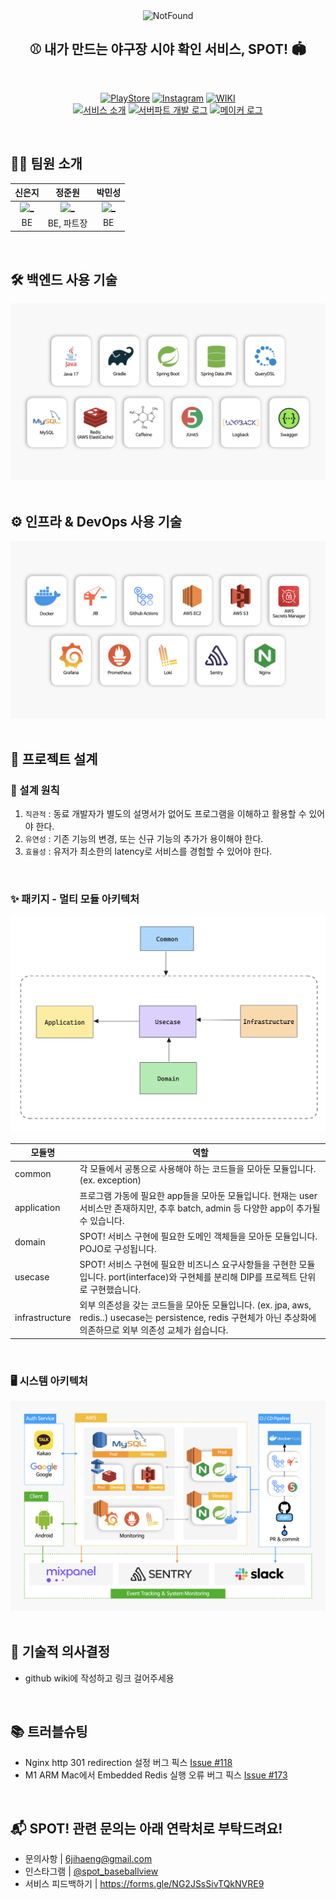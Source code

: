 <div align=center>

<img src="./images/Thumbnail.png" alt="NotFound"> 

<br/>

<h2> ⚾️ 내가 만드는 야구장 시야 확인 서비스, SPOT! 🏟️ </h2>

<br/>

[![PlayStore](http://img.shields.io/badge/PlayStore-34A853?style=flat&logo=android&logoColor=white&link=https://play.google.com/store/apps/details?id=com.dpm.spot)](https://play.google.com/store/apps/details?id=com.dpm.spot)
[![Instagram](http://img.shields.io/badge/Instagram-E4405F?style=flat&logo=instagram&logoColor=white&link=https://www.instagram.com/spot_baseballview/)](https://www.instagram.com/spot_baseballview/)
[![WIKI](http://img.shields.io/badge/WiKi-181717?style=flat&logo=GitHub&logoColor=white&link=https://github.com/depromeet/SPOT-server/wiki)](https://github.com/depromeet/SPOT-server/wiki)
<br>
[![서비스 소개](http://img.shields.io/badge/서비스_소개-1976D2?style=flat&logo=notion&logoColor=white&link=https://bit.ly/3YxsqXe)](https://bit.ly/3YxsqXe)
[![서버파트 개발 로그](http://img.shields.io/badge/서버_개발_로그-7F52FF?style=flat&logo=Lemmy&logoColor=white&link=)]()
[![메이커 로그](http://img.shields.io/badge/메이커_로그-81B441?style=flat&logo=Pinboard&logoColor=white&link=https://dis.qa/fbtJ9H)](https://dis.qa/fbtJ9H)

</div>

<br/>

## 🧑‍💻 팀원 소개

<div align=center>

|      신은지      |                                                           정준원                                                           |                                                            박민성                                                            |
| :------------: |:-----------------------------------------------------------------------------------------------------------------------:|:-------------------------------------------------------------------------------------------------------------------------:|
| <a href="https://github.com/EunjiShin"> <img src="https://avatars.githubusercontent.com/EunjiShin" width=100px alt="_"/> </a> | <a href="https://github.com/wjdwnsdnjs13"> <img src="https://avatars.githubusercontent.com/u/67488973?v=4" width=100px alt="_"/> </a> | <a href="https://github.com/pminsung12"> <img src="https://avatars.githubusercontent.com/u/52368015?v=4" width=100px alt="_"/> </a> |
| BE |                                                         BE, 파트장                                                          |                                                          BE                                                           | 

</div>

<br/>

## 🛠️ 백엔드 사용 기술

<div align=center>

<img src="./images/BE_use_skill.jpeg">

</div>

<br/>

## ⚙️ 인프라 & DevOps 사용 기술

<div align=center>

<img src="./images/infra_use_skill.jpeg">

</div>

<br/>

## 📁️ 프로젝트 설계

### 🧩 설계 원칙

1. `직관적` : 동료 개발자가 별도의 설명서가 없어도 프로그램을 이해하고 활용할 수 있어야 한다. 
2. `유연성` : 기존 기능의 변경, 또는 신규 기능의 추가가 용이해야 한다. 
3. `효율성` : 유저가 최소한의 latency로 서비스를 경험할 수 있어야 한다.

<br/>

### ✨️ 패키지 - 멀티 모듈 아키텍처

<div align=center>

<img src="./images/package.png">

| 모듈명 | 역할                                                                                                                 |
| --- |--------------------------------------------------------------------------------------------------------------------|
| common | 각 모듈에서 공통으로 사용해야 하는 코드들을 모아둔 모듈입니다. (ex. exception)                                                                |
| application | 프로그램 가동에 필요한 app들을 모아둔 모듈입니다. 현재는 user 서비스만 존재하지만, 추후 batch, admin 등 다양한 app이 추가될 수 있습니다.                          |
| domain | SPOT! 서비스 구현에 필요한 도메인 객체들을 모아둔 모듈입니다. POJO로 구성됩니다.                                                                 |
| usecase | SPOT! 서비스 구현에 필요한 비즈니스 요구사항들을 구현한 모듈입니다. port(interface)와 구현체를 분리해 DIP를 프로젝트 단위로 구현했습니다.                           |
| infrastructure | 외부 의존성을 갖는 코드들을 모아둔 모듈입니다. (ex. jpa, aws, redis..) usecase는 persistence, redis 구현체가 아닌 추상화에 의존하므로 외부 의존성 교체가 쉽습니다. |

</div>

<br/>

### 🖥️ 시스템 아키텍처

<div align=center>

<img src="./images/시스템아키텍처.jpeg">

</div>

<br/>

## 🤔 기술적 의사결정

- github wiki에 작성하고 링크 걸어주세용

<br/>

## 📚 트러블슈팅

- Nginx http 301 redirection 설정 버그 픽스 [Issue #118](https://github.com/depromeet/SPOT-server/issues/118)
- M1 ARM Mac에서 Embedded Redis 실행 오류 버그 픽스 [Issue #173](https://github.com/depromeet/SPOT-server/issues/173)

<br/>

## 📬 SPOT! 관련 문의는 아래 연락처로 부탁드려요!

- 문의사항 | [6jihaeng@gmail.com](mailto:6jihaeng@gmail.com)
- 인스타그램 | [@spot_baseballview](https://www.instagram.com/spot_baseballview/)
- 서비스 피드백하기 | https://forms.gle/NG2JSsSivTQkNVRE9
